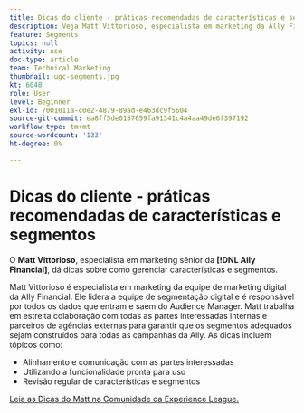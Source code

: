 ```yaml
---
title: Dicas do cliente - práticas recomendadas de características e segmentos
description: Veja Matt Vittorioso, especialista em marketing da Ally Financial, que dá dicas sobre como gerenciar características e segmentos.
feature: Segments
topics: null
activity: use
doc-type: article
team: Technical Marketing
thumbnail: ugc-segments.jpg
kt: 6048
role: User
level: Beginner
exl-id: 7001011a-c0e2-4879-89ad-e463dc9f5604
source-git-commit: ea8ff5de0157659fa91341c4a4aa49de6f397192
workflow-type: tm+mt
source-wordcount: '133'
ht-degree: 0%

---
```


# Dicas do cliente - práticas recomendadas de características e segmentos

O **Matt Vittorioso**, especialista em marketing sênior da **[!DNL Ally Financial]**, dá dicas sobre como gerenciar características e segmentos.

Matt Vittorioso é especialista em marketing da equipe de marketing digital da Ally Financial. Ele lidera a equipe de segmentação digital e é responsável por todos os dados que entram e saem do Audience Manager. Matt trabalha em estreita colaboração com todas as partes interessadas internas e parceiros de agências externas para garantir que os segmentos adequados sejam construídos para todas as campanhas da Ally. As dicas incluem tópicos como:

* Alinhamento e comunicação com as partes interessadas
* Utilizando a funcionalidade pronta para uso
* Revisão regular de características e segmentos

[Leia as Dicas do Matt na Comunidade da Experience League.](https://experienceleaguecommunities.adobe.com/t5/adobe-audience-manager-blogs/traits-and-segments-best-practices/ba-p/367729?profile.language=pt)
